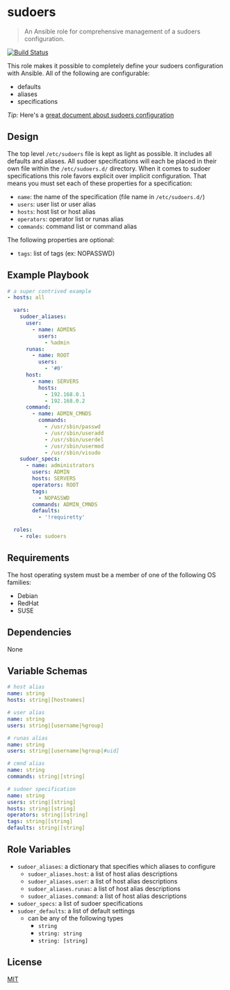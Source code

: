 # sudoers
> An Ansible role for comprehensive management of a sudoers configuration.

[![Build Status](https://travis-ci.org/wtcross/ansible-sudoers.svg?branch=master)](https://travis-ci.org/wtcross/ansible-sudoers)

This role makes it possible to completely define your sudoers configuration with Ansible. All of the following are configurable:
- defaults
- aliases
- specifications

*Tip:* Here's a [great document about sudoers configuration](https://help.ubuntu.com/community/Sudoers)

## Design
The top level `/etc/sudoers` file is kept as light as possible. It includes all defaults and aliases. All sudoer specifications will each be placed in their own file within the `/etc/sudoers.d/` directory. When it comes to sudoer specifications this role favors explicit over implicit configuration. That means you must set each of these properties for a specification:
- `name`: the name of the specification (file name in `/etc/sudoers.d/`)
- `users`: user list or user alias
- `hosts`: host list or host alias
- `operators`: operator list or runas alias
- `commands`: command list or command alias

The following properties are optional:
- `tags`: list of tags (ex: NOPASSWD)

## Example Playbook
```yaml
# a super contrived example
- hosts: all

  vars:
    sudoer_aliases:
      user:
        - name: ADMINS
          users:
            - %admin
      runas:
        - name: ROOT
          users:
            - '#0'
      host:
        - name: SERVERS
          hosts:
            - 192.168.0.1
            - 192.168.0.2
      command:
        - name: ADMIN_CMNDS
          commands:
            - /usr/sbin/passwd
            - /usr/sbin/useradd
            - /usr/sbin/userdel
            - /usr/sbin/usermod
            - /usr/sbin/visudo
    sudoer_specs:
      - name: administrators
        users: ADMIN
        hosts: SERVERS
        operators: ROOT
        tags:
          - NOPASSWD
        commands: ADMIN_CMNDS
        defaults:
          - '!requiretty'

  roles:
    - role: sudoers
```

## Requirements
The host operating system must be a member of one of the following OS families:

- Debian
- RedHat
- SUSE

## Dependencies
None

## Variable Schemas
```yaml
# host alias
name: string
hosts: string|[hostnames]

# user alias
name: string
users: string|[username|%group]

# runas alias
name: string
users: string|[username|%group|#uid]

# cmnd alias
name: string
commands: string|[string]

# sudoer specification
name: string
users: string|[string]
hosts: string|[string]
operators: string|[string]
tags: string|[string]
defaults: string|[string]
```

## Role Variables
- `sudoer_aliases`: a dictionary that specifies which aliases to configure
  - `sudoer_aliases.host`: a list of host alias descriptions
  - `sudoer_aliases.user`: a list of host alias descriptions
  - `sudoer_aliases.runas`: a list of host alias descriptions
  - `sudoer_aliases.command`: a list of host alias descriptions
- `sudoer_specs`: a list of sudoer specifications
- `sudoer_defaults`: a list of default settings
  - can be any of the following types
    - `string`
    - `string: string`
    - `string: [string]`

## License
[MIT](LICENSE)
